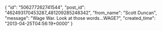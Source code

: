  {
   "id": "506277262741544",
   "post_id": "462493170453287_481209285248342",
   "from_name": "Scott Duncan",
   "message": "Wage War. Look at those words...WAGE?",
   "created_time": "2013-04-25T04:56:19+0000"
 }
